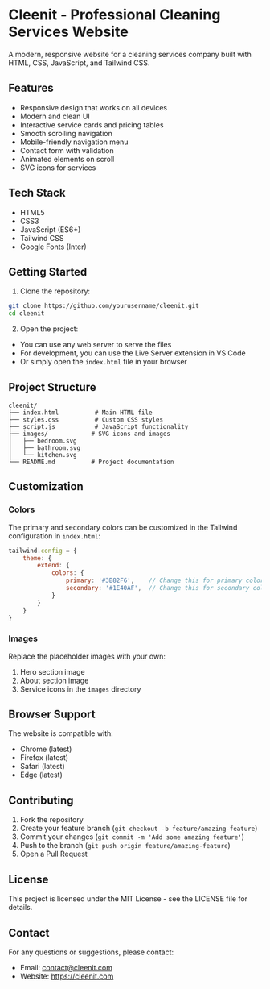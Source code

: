 # Cleenit - Professional Cleaning Services Website

A modern, responsive website for a cleaning services company built with HTML, CSS, JavaScript, and Tailwind CSS.

## Features

- Responsive design that works on all devices
- Modern and clean UI
- Interactive service cards and pricing tables
- Smooth scrolling navigation
- Mobile-friendly navigation menu
- Contact form with validation
- Animated elements on scroll
- SVG icons for services

## Tech Stack

- HTML5
- CSS3
- JavaScript (ES6+)
- Tailwind CSS
- Google Fonts (Inter)

## Getting Started

1. Clone the repository:
```bash
git clone https://github.com/yourusername/cleenit.git
cd cleenit
```

2. Open the project:
- You can use any web server to serve the files
- For development, you can use the Live Server extension in VS Code
- Or simply open the `index.html` file in your browser

## Project Structure

```
cleenit/
├── index.html          # Main HTML file
├── styles.css          # Custom CSS styles
├── script.js           # JavaScript functionality
├── images/            # SVG icons and images
│   ├── bedroom.svg
│   ├── bathroom.svg
│   └── kitchen.svg
└── README.md          # Project documentation
```

## Customization

### Colors
The primary and secondary colors can be customized in the Tailwind configuration in `index.html`:

```javascript
tailwind.config = {
    theme: {
        extend: {
            colors: {
                primary: '#3B82F6',    // Change this for primary color
                secondary: '#1E40AF',  // Change this for secondary color
            }
        }
    }
}
```

### Images
Replace the placeholder images with your own:
1. Hero section image
2. About section image
3. Service icons in the `images` directory

## Browser Support

The website is compatible with:
- Chrome (latest)
- Firefox (latest)
- Safari (latest)
- Edge (latest)

## Contributing

1. Fork the repository
2. Create your feature branch (`git checkout -b feature/amazing-feature`)
3. Commit your changes (`git commit -m 'Add some amazing feature'`)
4. Push to the branch (`git push origin feature/amazing-feature`)
5. Open a Pull Request

## License

This project is licensed under the MIT License - see the LICENSE file for details.

## Contact

For any questions or suggestions, please contact:
- Email: contact@cleenit.com
- Website: https://cleenit.com 